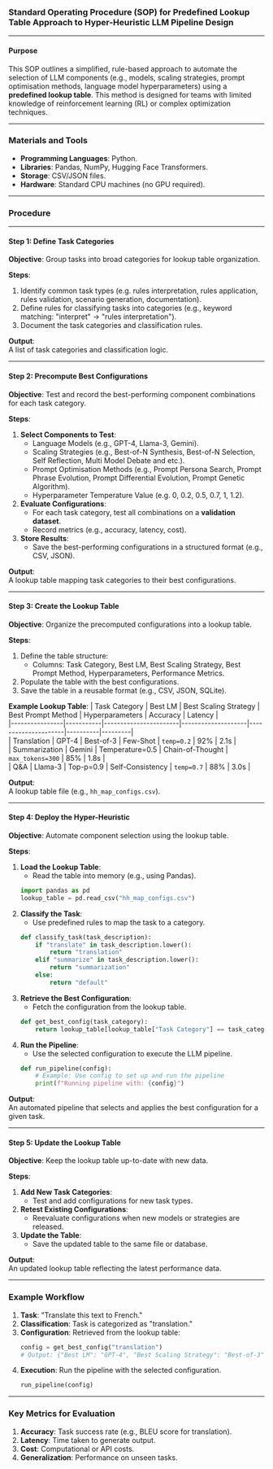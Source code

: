 ### **Standard Operating Procedure (SOP) for Predefined Lookup Table Approach to Hyper-Heuristic LLM Pipeline Design**

---

#### **Purpose**
This SOP outlines a simplified, rule-based approach to automate the selection of LLM components (e.g., models, scaling strategies, prompt optimisation methods, language model hyperparameters) using a **predefined lookup table**. This method is designed for teams with limited knowledge of reinforcement learning (RL) or complex optimization techniques.

---

### **Materials and Tools**
- **Programming Languages**: Python.
- **Libraries**: Pandas, NumPy, Hugging Face Transformers.
- **Storage**: CSV/JSON files.
- **Hardware**: Standard CPU machines (no GPU required).

---

### **Procedure**

---

#### **Step 1: Define Task Categories**
**Objective**: Group tasks into broad categories for lookup table organization.

**Steps**:
1. Identify common task types (e.g. rules interpretation, rules application, rules validation, scenario generation, documentation).
2. Define rules for classifying tasks into categories (e.g., keyword matching: "interpret" → "rules interpretation").
3. Document the task categories and classification rules.

**Output**:  
A list of task categories and classification logic.

---

#### **Step 2: Precompute Best Configurations**
**Objective**: Test and record the best-performing component combinations for each task category.

**Steps**:
1. **Select Components to Test**:
   - Language Models (e.g., GPT-4, Llama-3, Gemini).
   - Scaling Strategies (e.g., Best-of-N Synthesis, Best-of-N Selection, Self Reflection, Multi Model Debate and etc.).
   - Prompt Optimisation Methods (e.g., Prompt Persona Search, Prompt Phrase Evolution, Prompt Differential Evolution, Prompt Genetic Algorithm).
   - Hyperparameter Temperature Value (e.g. 0, 0.2, 0.5, 0.7, 1, 1.2).
2. **Evaluate Configurations**:
   - For each task category, test all combinations on a **validation dataset**.
   - Record metrics (e.g., accuracy, latency, cost).
3. **Store Results**:
   - Save the best-performing configurations in a structured format (e.g., CSV, JSON).

**Output**:  
A lookup table mapping task categories to their best configurations.

---

#### **Step 3: Create the Lookup Table**
**Objective**: Organize the precomputed configurations into a lookup table.

**Steps**:
1. Define the table structure:
   - Columns: Task Category, Best LM, Best Scaling Strategy, Best Prompt Method, Hyperparameters, Performance Metrics.
2. Populate the table with the best configurations.
3. Save the table in a reusable format (e.g., CSV, JSON, SQLite).

**Example Lookup Table**:
| Task Category  | Best LM   | Best Scaling Strategy | Best Prompt Method | Hyperparameters      | Accuracy | Latency |  
|----------------|-----------|-----------------------|--------------------|---------------------|----------|---------|  
| Translation    | GPT-4     | Best-of-3             | Few-Shot           | `temp=0.2`          | 92%      | 2.1s    |  
| Summarization  | Gemini    | Temperature=0.5       | Chain-of-Thought   | `max_tokens=300`    | 85%      | 1.8s    |  
| Q&A            | Llama-3   | Top-p=0.9             | Self-Consistency   | `temp=0.7`          | 88%      | 3.0s    |  

**Output**:  
A lookup table file (e.g., `hh_map_configs.csv`).

---

#### **Step 4: Deploy the Hyper-Heuristic**
**Objective**: Automate component selection using the lookup table.

**Steps**:
1. **Load the Lookup Table**:
   - Read the table into memory (e.g., using Pandas).
   ```python
   import pandas as pd
   lookup_table = pd.read_csv("hh_map_configs.csv")
   ```
2. **Classify the Task**:
   - Use predefined rules to map the task to a category.
   ```python
   def classify_task(task_description):
       if "translate" in task_description.lower():
           return "translation"
       elif "summarize" in task_description.lower():
           return "summarization"
       else:
           return "default"
   ```
3. **Retrieve the Best Configuration**:
   - Fetch the configuration from the lookup table.
   ```python
   def get_best_config(task_category):
       return lookup_table[lookup_table["Task Category"] == task_category].to_dict("records")[0]
   ```
4. **Run the Pipeline**:
   - Use the selected configuration to execute the LLM pipeline.
   ```python
   def run_pipeline(config):
       # Example: Use config to set up and run the pipeline
       print(f"Running pipeline with: {config}")
   ```

**Output**:  
An automated pipeline that selects and applies the best configuration for a given task.

---

#### **Step 5: Update the Lookup Table**
**Objective**: Keep the lookup table up-to-date with new data.

**Steps**:
1. **Add New Task Categories**:
   - Test and add configurations for new task types.
2. **Retest Existing Configurations**:
   - Reevaluate configurations when new models or strategies are released.
3. **Update the Table**:
   - Save the updated table to the same file or database.

**Output**:  
An updated lookup table reflecting the latest performance data.

---

### **Example Workflow**
1. **Task**: "Translate this text to French."
2. **Classification**: Task is categorized as "translation."
3. **Configuration**: Retrieved from the lookup table:
   ```python
   config = get_best_config("translation")
   # Output: {"Best LM": "GPT-4", "Best Scaling Strategy": "Best-of-3", ...}
   ```
4. **Execution**: Run the pipeline with the selected configuration.
   ```python
   run_pipeline(config)
   ```

---

### **Key Metrics for Evaluation**
1. **Accuracy**: Task success rate (e.g., BLEU score for translation).
2. **Latency**: Time taken to generate output.
3. **Cost**: Computational or API costs.
4. **Generalization**: Performance on unseen tasks.


